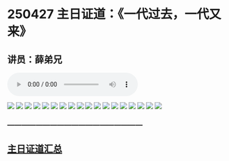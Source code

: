 # 250427 主日证道：《一代过去，一代又来》
## 讲员：薛弟兄

<audio controls src="./250427.mp3"></audio>


![](./01.jpg)
![](./02.jpg)
![](./03.jpg)
![](./04.jpg)
![](./05.jpg)
![](./06.jpg)
![](./07.jpg)
![](./08.jpg)
![](./09.jpg)
![](./10.jpg)
![](./11.jpg)
![](./12.jpg)
![](./13.jpg)
![](./14.jpg)
![](./15.jpg)
![](./16.jpg)
![](./17.jpg)
![](./18.jpg)


### ———————————————————

## [主日证道汇总](https://nccchurch.github.io/Sermons/)


